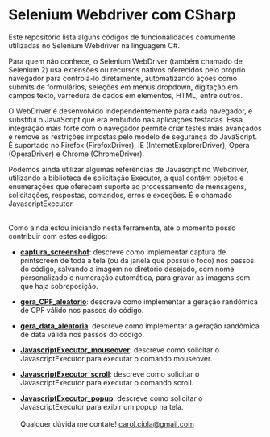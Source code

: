 # Selenium Webdriver com CSharp

Este repositório lista alguns códigos de funcionalidades comumente utilizadas no Selenium Webdriver na linguagem C#. 

Para quem não conhece, o Selenium WebDriver (também chamado de Selenium 2) usa extensões ou recursos nativos oferecidos pelo próprio navegador para controlá-lo diretamente, automatizando ações como submits de formulários, seleções em menus dropdown, digitação em campos texto, varredura de dados em elementos, HTML, entre outros. 

O WebDriver é desenvolvido independentemente para cada navegador, e substitui o JavaScript que era embutido nas aplicações testadas. Essa integração mais forte com o navegador permite criar testes mais avançados e remove as restrições impostas pelo modelo de segurança do JavaScript. É suportado no Firefox (FirefoxDriver), IE (InternetExplorerDriver), Opera (OperaDriver) e Chrome (ChromeDriver).

Podemos ainda utilizar algumas referências de Javascript no Webdriver, utilizando a biblioteca de solicitação Executor, a qual contém objetos e enumerações que oferecem suporte ao processamento de mensagens, solicitações, respostas, comandos, erros e exceções. É o chamado JavascriptExecutor.
<br><br>

Como ainda estou iniciando nesta ferramenta, até o momento posso contribuir com estes códigos:
<br>
- <a href="https://github.com/CarolCiola/SeleniumWebdriver_CSharp/blob/master/captura_screenshot.md"><b>captura_screenshot</b></a>: descreve como implementar captura de printscreen de toda a tela (ou da janela que possui o foco) nos passos do código, salvando a imagem no diretório desejado, com nome personalizado e numeração automática, para gravar as imagens sem que haja sobreposição.

- <a href="https://github.com/CarolCiola/SeleniumWebdriver_CSharp/blob/master/gera_CPF_aleatorio.md"><b>gera_CPF_aleatorio</b></a>: descreve como implementar a geração randômica de CPF válido nos passos do código.

- <a href="https://github.com/CarolCiola/SeleniumWebdriver_CSharp/blob/master/gera_data_aleatoria.md"><b>gera_data_aleatoria</b></a>: descreve como implementar a geração randômica de data válida nos passos do código.

- <a href="https://github.com/CarolCiola/SikuliIDE/blob/master/.md"><b>JavascriptExecutor_mouseover</b></a>: descreve como solicitar o JavascriptExecutor para executar o comando mouseover.

- <a href="https://github.com/CarolCiola/SikuliIDE/blob/master/.md"><b>JavascriptExecutor_scroll</b></a>: descreve como solicitar o JavascriptExecutor para executar o comando scroll.

- <a href="https://github.com/CarolCiola/SikuliIDE/blob/master/.md"><b>JavascriptExecutor_popup</b></a>: descreve como solicitar o JavascriptExecutor para exibir um popup na tela.
<br></br>
Qualquer dúvida me contate! carol.ciola@gmail.com

